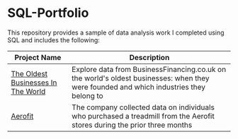 # SQL-Portfolio

This repository provides a sample of data analysis work I completed using SQL and includes the following:

Project Name  | Description   | 
------------- | ------------- | 
[The Oldest Businesses In The World](https://github.com/QuiqueBaquera/SQL-Portfolio/tree/main/Oldest_Businesses)  | Explore data from BusinessFinancing.co.uk on the world's oldest businesses: when they were founded and which industries they belong to 
[Aerofit](https://github.com/QuiqueBaquera/SQL-Portfolio/tree/main/Aerofit) | The company collected data on individuals who purchased a treadmill from the Aerofit stores during the prior three months 

